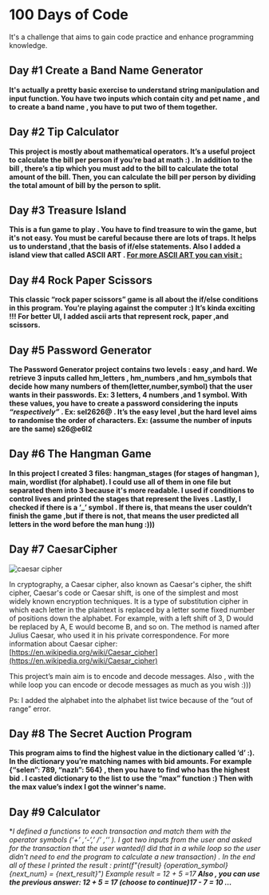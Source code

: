 # 100 Days of Code 
It's a challenge that aims to gain code practice and enhance programming knowledge. 
## Day #1 Create a Band Name Generator
**It's actually a pretty basic exercise to understand string manipulation and input function. You have two inputs which contain city and pet name , and  to create a band name , you have to put two of them together.**
## Day #2 Tip Calculator
**This project is mostly about mathematical operators. It’s a useful project to calculate the bill per person if you’re bad at math :) . In addition to the bill , there’s a tip which you must add to the bill to calculate the total amount of the bill. Then, you can calculate the bill per person by dividing the total amount of bill by the person to split.**
## Day #3 Treasure Island
**This is a fun game to play . You have to find treasure to win the game, but it's not easy. You must be careful because there are lots of traps. It helps us to understand ,that the basis of if/else statements. Also I added a island view that called ASCII ART .  [For more ASCII ART you can visit :](https://ascii.co.uk/art)**
## Day #4 Rock Paper Scissors
**This classic “rock paper scissors” game is all about the if/else conditions in this program. You’re playing against the computer :) It’s kinda exciting !!! For better UI, I added ascii arts that represent rock, paper ,and scissors.**
## Day #5 Password Generator
**The Password Generator project contains two levels : easy ,and hard. We retrieve 3 inputs called hm_letters , hm_numbers ,and hm_symbols that decide how many numbers of them(letter,number,symbol) that the user wants in their passwords. Ex: 3 letters, 4 numbers ,and 1 symbol. With these values, you have to create a password considering the inputs *“respectively”* . Ex: sel2626@ . It’s the easy level ,but the hard level aims to randomise the order of characters. Ex: (assume the number of inputs are the same) s26@e6l2**
## Day #6 The Hangman Game
**In this project I created 3 files: hangman_stages (for stages of hangman ), main, wordlist (for alphabet). I could use all of them in one file but separated them into 3 because it's more readable. I used if conditions to control lives and printed the stages that represent the lives . Lastly, I checked if there is a ‘_’ symbol . If there is, that means the user couldn’t finish the game ,but if there is not, that means the user predicted all letters in the word before the man hung :)))**
## Day #7 CaesarCipher
![caesar cipher](https://en.wikipedia.org/wiki/Caesar_cipher#/media/File:Caesar_cipher_left_shift_of_3.svg)

In cryptography, a Caesar cipher, also known as Caesar's cipher, the shift cipher, Caesar's code or Caesar shift, is one of the simplest and most widely known encryption techniques. It is a type of substitution cipher in which each letter in the plaintext is replaced by a letter some fixed number of positions down the alphabet. For example, with a left shift of 3, D would be replaced by A, E would become B, and so on. The method is named after Julius Caesar, who used it in his private correspondence. For more information about Caesar cipher: [https://en.wikipedia.org/wiki/Caesar_cipher](https://en.wikipedia.org/wiki/Caesar_cipher)

  

This project’s main aim is to encode and decode messages. Also , with the while loop you can encode or decode messages as much as you wish :)))

  

Ps: I added the alphabet into the alphabet list twice because of the “out of range” error.
## Day #8 The Secret Auction Program
**This program aims to find the highest value in the dictionary called ‘d’ :). In the dictionary you’re matching names with bid amounts. For example {“selen”: 789, “nazlı”: 564} , then you have to find who has the highest bid . I casted dictionary to the list to use the “max” function :) Then with the max value’s index I got the winner's name.**
## Day #9 Calculator
**I defined a functions to each transaction and match them with the operator symbols (‘+’ ,‘-’,’ /’ ,‘*’ ). I got two inputs from the user and asked for the transaction that the user wanted(I did that in a while loop so the user didn't need to end the program to calculate a new transaction) . In the end all of these I printed the result :  print(f"{result} {operation_symbol} {next_num} = {next_result}") Example result = 12 + 5 =17 
**Also , you can use the previous answer: 12 + 5 = 17 (choose to continue)17 - 7 = 10 …**** 
